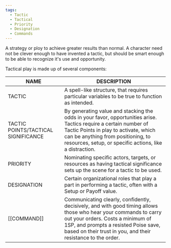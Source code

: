 ```yaml
---
tags:
  - Tactic
  - Tactical
  - Priority
  - Designation
  - Commands
---
```

A strategy or ploy to achieve greater results than normal. A character need not be clever enough to have invented a tactic, but should be smart enough to be able to recognize it's use and opportunity.

Tactical play is made up of several components:

| NAME                                | DESCRIPTION                                                                                                                                                                                                                                                   |
| ----------------------------------- | ------------------------------------------------------------------------------------------------------------------------------------------------------------------------------------------------------------------------------------------------------------- |
| TACTIC                              | A spell-like structure, that requires particular variables to be true to function as intended.                                                                                                                                                                |
| TACTIC POINTS/TACTICAL SIGNIFICANCE | By generating value and stacking the odds in your favor, opportunities arise. Tactics require a certain number of Tactic Points in play to activate, which can be anything from positioning, to resources, setup, or specific actions, like a distraction.    |
| PRIORITY                            | Nominating specific actors, targets, or resources as having tactical significance sets up the scene for a tactic to be used.                                                                                                                                  |
| DESIGNATION                         | Certain organizational roles that play a part in performing a tactic, often with a Setup or Payoff value.                                                                                                                                                     |
| [[COMMAND]]                         | Communicating clearly, confidently, decisively, and with good timing allows those who hear your commands to carry out your orders. Costs a minimum of 1SP, and prompts a resisted Poise save, based on their trust in you, and their resistance to the order. |
